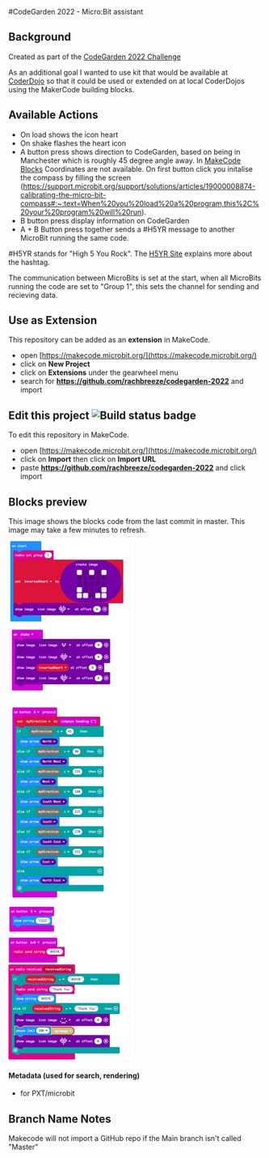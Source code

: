 #CodeGarden 2022 - Micro:Bit assistant
##  Background

Created as part of the [CodeGarden 2022 Challenge](https://umbraco.com/blog/join-the-codegarden-challenge/)

As an additional goal I wanted to use kit that would be available at [CoderDojo](https://coderdojo.com/) so that it could be used or extended on at local CoderDojos using the MakerCode building blocks.

##  Available Actions
* On load shows the icon heart
* On shake flashes the heart icon
* A button press shows direction to CodeGarden, based on being in Manchester which is roughly 45 degree angle away. In [MakeCode Blocks](https://makecode.microbit.org/#) Coordinates are not available. On first button click you initalise the compass by filling the screen (https://support.microbit.org/support/solutions/articles/19000008874-calibrating-the-micro-bit-compass#:~:text=When%20you%20load%20a%20program,this%2C%20your%20program%20will%20run).
* B button press display information on CodeGarden
* A + B Button press together sends a #H5YR message to another MicroBit running the same code.

#H5YR stands for "High 5 You Rock". The [H5YR Site](https://h5yr.com/about/) explains more about the hashtag.

The communication between MicroBits is set at the start, when all MicroBits running the code are set to "Group 1", this sets the channel for sending and recieving data.

## Use as Extension

This repository can be added as an **extension** in MakeCode.

* open [https://makecode.microbit.org/](https://makecode.microbit.org/)
* click on **New Project**
* click on **Extensions** under the gearwheel menu
* search for **https://github.com/rachbreeze/codegarden-2022** and import

## Edit this project ![Build status badge](https://github.com/rachbreeze/codegarden-2022/workflows/MakeCode/badge.svg)

To edit this repository in MakeCode.

* open [https://makecode.microbit.org/](https://makecode.microbit.org/)
* click on **Import** then click on **Import URL**
* paste **https://github.com/rachbreeze/codegarden-2022** and click import

## Blocks preview

This image shows the blocks code from the last commit in master.
This image may take a few minutes to refresh.

![A rendered view of the blocks](https://github.com/rachbreeze/codegarden-2022/raw/main/.github/makecode/blocks.png)

#### Metadata (used for search, rendering)

* for PXT/microbit
<script src="https://makecode.com/gh-pages-embed.js"></script><script>makeCodeRender("{{ site.makecode.home_url }}", "{{ site.github.owner_name }}/{{ site.github.repository_name }}");</script>

## Branch Name Notes
Makecode will not import a GitHub repo if the Main branch isn't called "Master"

